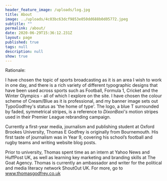 ```yaml
---
header_feature_image: /uploads/log.jpg
title: About
image: ../uploads/4c03bc63dcf9853e050dd688b0d05772.jpeg
subtitle: ""
permalink: /about/
date: 2020-06-29T15:36:12.231Z
layout: page
published: true
tags: null
description: null
show: true
---
```

Rationale:

I have chosen the topic of sports broadcasting as it is an area I wish to work in one day, and there is a rich variety of different typographic designs that have been used across sports such as Football, Formula 1, Cricket and the Winter Olympics - all of which I explore on the site. I have chosen the colour scheme of Cream/Blue as it is professional, and my banner image sets out TypoGodfrey's status as 'the home of type'. The logo, a blue T surrounded by faded, symmetrical stripes, is a reference to *DixonBaxi's* motion stripes used in their Premier League rebranding campaign.

Currently a first-year media, journalism and publishing student at Oxford Brookes University, Thomas E Godfrey is originally from Bournemouth. His first taste of journalism was in Year 9, covering his school’s football and rugby teams and writing website blog posts. 

Prior to university, Thomas spent time as an intern at Yahoo News and HuffPost UK, as well as learning key marketing and branding skills at The Goat Agency. Thomas is currently an ambassador and writer for the political and media literacy network ShoutOut UK. For more, go to www.thomasgodfrey.co.uk